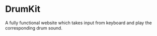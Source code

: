 # DrumKit
A fully functional website which takes input from keyboard and play the corresponding drum sound.
